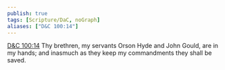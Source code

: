 ```yaml
---
publish: true
tags: [Scripture/DaC, noGraph]
aliases: ["D&C 100:14"]
---
```

[D&C 100:14](https://churchofjesuschrist.org/study/scriptures/dc-testament/dc/100?lang=eng&id=p14#p14) Thy brethren, my servants Orson Hyde and John Gould, are in my hands; and inasmuch as they keep my commandments they shall be saved.
